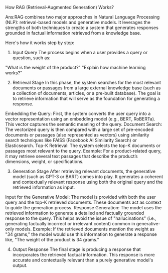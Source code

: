 How RAG (Retrieval-Augmented Generation) Works?


Ans:RAG combines two major approaches in Natural Language Processing (NLP): retrieval-based models and generative models. It leverages the strengths of both techniques to create a system that generates responses grounded in factual information retrieved from a knowledge base.

Here's how it works step by step:

1. Input Query
The process begins when a user provides a query or question, such as:

"What is the weight of the product?"
"Explain how machine learning works?"

2. Retrieval Stage
In this phase, the system searches for the most relevant documents or passages from a large external knowledge base (such as a collection of documents, articles, or a pre-built database). The goal is to retrieve information that will serve as the foundation for generating a response.

Embedding the Query: First, the system converts the user query into a vector representation using an embedding model (e.g., BERT, RoBERTa). This vector captures the semantic meaning of the query.
Document Search: The vectorized query is then compared with a large set of pre-encoded documents or passages (also represented as vectors) using similarity search techniques like FAISS (Facebook AI Similarity Search) or Elasticsearch.
Top-K Retrieval: The system selects the top-K documents or passages most relevant to the query.
Example: For a product-related query, it may retrieve several text passages that describe the product’s dimensions, weight, or specifications.

3. Generation Stage
After retrieving relevant documents, the generative model (such as GPT-3 or BART) comes into play. It generates a coherent and contextually relevant response using both the original query and the retrieved information as input.

Input for the Generative Model: The model is provided with both the user query and the top-K retrieved documents. These documents act as context to guide the generation process.
Response Generation: The model uses the retrieved information to generate a detailed and factually grounded response to the query. This helps avoid the issue of "hallucinations" (i.e., generating factually incorrect or irrelevant content) common in generative-only models.
Example: If the retrieved documents mention the weight as "34 grams," the model would use this information to generate a response like, "The weight of the product is 34 grams."

4. Output Response
The final stage is producing a response that incorporates the retrieved factual information. This response is more accurate and contextually relevant than a purely generative model's output.
